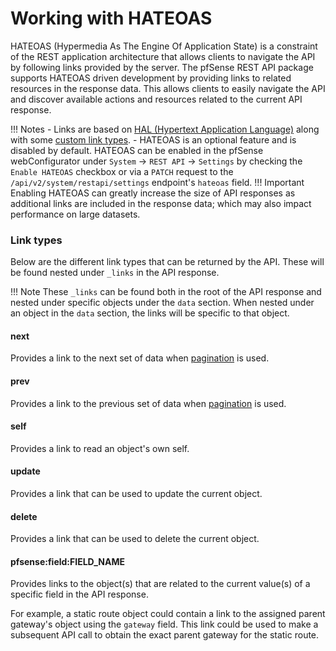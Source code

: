 # Working with HATEOAS

HATEOAS (Hypermedia As The Engine Of Application State) is a constraint of the REST application architecture that
allows clients to navigate the API by following links provided by the server. The pfSense REST API package supports
HATEOAS driven development by providing links to related resources in the response data. This allows clients to
easily navigate the API and discover available actions and resources related to the current API response.

!!! Notes 
    - Links are based on [HAL (Hypertext Application Language)](https://stateless.group/hal_specification.html) along
      with some [custom link types](#link-types). - HATEOAS is an optional feature and is disabled by default. HATEOAS can be enabled in the
      pfSense webConfigurator under `System` -> `REST API` -> `Settings` by checking the `Enable HATEOAS` checkbox or
      via a `PATCH` request to the `/api/v2/system/restapi/settings` endpoint's `hateoas` field.
!!! Important
    Enabling HATEOAS can greatly increase the size of API responses as additional links are included in the response data;
    which may also impact performance on large datasets.

### Link types

Below are the different link types that can be returned by the API. These will be found nested under `_links` in the
API response.

!!! Note
    These `_links` can be found both in the root of the API response and nested under specific objects under the
    `data` section. When nested under an object in the `data` section, the links will be specific to that object.

#### next

Provides a link to the next set of data when [pagination](./QUERIES_AND_FILTERS.md#pagination) is used.

#### prev

Provides a link to the previous set of data when [pagination](./QUERIES_AND_FILTERS.md#pagination) is used.

#### self

Provides a link to read an object's own self.

#### update

Provides a link that can be used to update the current object.

#### delete

Provides a link that can be used to delete the current object.

#### pfsense:field:FIELD_NAME

Provides links to the object(s) that are related to the current value(s) of a specific field in the API response.

For example, a static route object could contain a link to the assigned parent gateway's object using the
`gateway` field. This link could be used to make a subsequent API call to obtain the exact parent gateway for the static
route.
